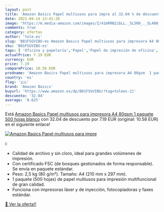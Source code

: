 ```yaml
---
layout: post
title: 'Amazon Basics Papel multiusos para impre al 32.04 % de descuento'
date: 2021-04-14 13:41:28
image: 'https://m.media-amazon.com/images/I/41mRRN2ibLL._SL500_._SL400_.jpg'
comments: true
category: ofertas
author: 'tole.es'
slug: 'B01FSGVIBU-es Amazon Basics Papel multiusos para impresora A4 80gsm 1...'
sku: 'B01FSGVIBU-es'
tags: [ 'Oficina y papelería','Papel','Papel de impresión de oficina','Papel para fotocopiadoras y multifunción','Papel para impresora láser','Productos de papel para oficina','amazon basics','impresora', ]
actualPrice: 7.19 EUR
currency: EUR
price: 7.19
comparePrice: 10.58 EUR
prodname: 'Amazon Basics Papel multiusos para impresora A4 80gsm  1 paquete  500 hojas  blanco'
country: 'es'
flag: '🇪🇸'
brand: 'Amazon Basics'
buyurl: 'https://www.amazon.es/dp/B01FSGVIBU/?tag=tolees-21'
descuento: '32.04'
average: '8.625'
---
```


Está [Amazon Basics Papel multiusos para impresora A4 80gsm  1 paquete  500 hojas  blanco](https://www.amazon.es/dp/B01FSGVIBU/?tag=tolees-21) con 32.04 de descuento por 7.19 EUR (original: 10.58 EUR) en el siguiente enlace!

[![Amazon Basics Papel multiusos para impre](https://m.media-amazon.com/images/I/41mRRN2ibLL._SL500_._SL400_.jpg)](https://www.amazon.es/dp/B01FSGVIBU/?tag=tolees-21)

ℹ️:

- Calidad de archivo y sin cloro, ideal para grandes volúmenes de impresión.
- Con certificado FSC (de bosques gestionados de forma responsable). Se envía en paquete estándar.
- Peso: 2,5 kg (80 g/m²). Tamaño: A4 (210 mm x 297 mm).
- 1 paquete (500 hojas) de papel multiusos para impresión multifuncional de gran calidad.
- Funciona con impresoras láser y de inyección, fotocopiadoras y faxes estándar.

[🛒 Ver la oferta!!](https://www.amazon.es/dp/B01FSGVIBU/?tag=tolees-21)
